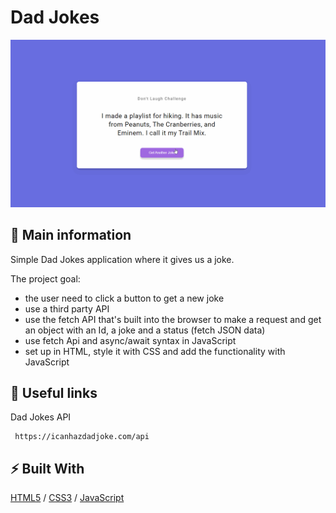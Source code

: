 # Dad Jokes 

![cover](./assets/joke.gif)

## 🦉 Main information

Simple Dad Jokes application where it gives us a joke.

The project goal:
- the user need to click a button to get a new joke
- use a third party API 
- use the fetch API that's built into the browser to make a request and get an object with an Id, a joke and a status (fetch JSON data)
- use fetch Api and async/await syntax in JavaScript
- set up in HTML, style it with CSS and add the functionality with JavaScript

## 🦊 Useful links 

Dad Jokes API

```
 https://icanhazdadjoke.com/api
```

## ⚡ Built With
[HTML5](https://www.w3schools.com/html/) / [CSS3](https://www.w3schools.com/css/) / [JavaScript](https://www.w3schools.com/js/)
